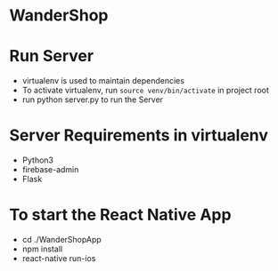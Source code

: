 # WanderShop

# Run Server
- virtualenv is used to maintain dependencies
- To activate virtualenv, run `source venv/bin/activate` in project root
- run python server.py to run the Server


# Server Requirements in virtualenv
- Python3
- firebase-admin
- Flask


# To start the React Native App
- cd ./WanderShopApp
- npm install
- react-native run-ios